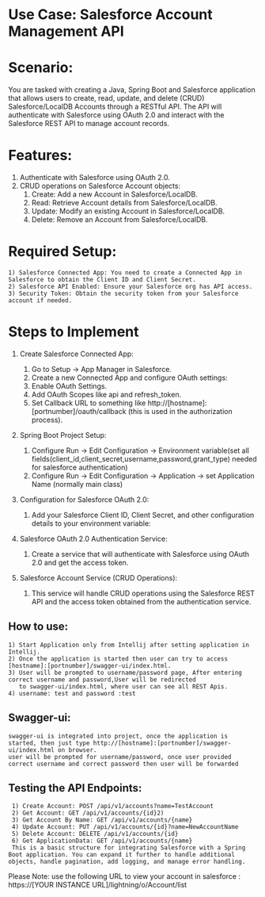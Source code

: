 
# Use Case: Salesforce Account Management API

# Scenario:
  You are tasked with creating a Java, Spring Boot and Salesforce application that allows users to create, read, update, and delete (CRUD) 
  Salesforce/LocalDB Accounts through a RESTful API. The API will authenticate with Salesforce using OAuth 2.0 and interact 
  with the Salesforce REST API to manage account records.

# Features:
1) Authenticate with Salesforce using OAuth 2.0.
2) CRUD operations on Salesforce Account objects:
    1) Create: Add a new Account in Salesforce/LocalDB.
    2) Read: Retrieve Account details from Salesforce/LocalDB.
    3) Update: Modify an existing Account in Salesforce/LocalDB.
    4) Delete: Remove an Account from Salesforce/LocalDB.

# Required Setup:
    1) Salesforce Connected App: You need to create a Connected App in Salesforce to obtain the Client ID and Client Secret.
    2) Salesforce API Enabled: Ensure your Salesforce org has API access.
    3) Security Token: Obtain the security token from your Salesforce account if needed.  

# Steps to Implement
  1. Create Salesforce Connected App:
     1) Go to Setup → App Manager in Salesforce.
     2) Create a new Connected App and configure OAuth settings:
     3) Enable OAuth Settings.
     4) Add OAuth Scopes like api and refresh_token.
     5) Set Callback URL to something like http://[hostname]:[portnumber]/oauth/callback (this is used in the authorization process).
  2. Spring Boot Project Setup:
     1) Configure Run -> Edit Configuration -> Environment variable(set all fields(client_id,client_secret,username,password,grant_type) needed for salesforce authentication)
     2) Configure Run -> Edit Configuration -> Application -> set Application Name (normally main class)

  3. Configuration for Salesforce OAuth 2.0:
     1) Add your Salesforce Client ID, Client Secret, and other configuration details to your environment variable:

  4. Salesforce OAuth 2.0 Authentication Service:
     1) Create a service that will authenticate with Salesforce using OAuth 2.0 and get the access token.

  5. Salesforce Account Service (CRUD Operations):
     1)  This service will handle CRUD operations using the Salesforce REST API and the access token obtained from the authentication service.

## How to use:
    1) Start Application only from Intellij after setting application in Intellij.
    2) Once the application is started then user can try to access [hostname]:[portnumber]/swagger-ui/index.html.
    3) User will be prompted to username/password page, After entering correct username and password,User will be redirected 
       to swagger-ui/index.html, where user can see all REST Apis.
    4) username: test and password :test



## Swagger-ui:
    swagger-ui is integrated into project, once the application is started, then just type http://[hostname]:[portnumber]/swagger-ui/index.html on browser.
    user will be prompted for username/password, once user provided correct username and correct password then user will be forwarded  
    
## Testing the API Endpoints:
     1) Create Account: POST /api/v1/accounts?name=TestAccount
     2) Get Account: GET /api/v1/accounts/{id}2) 
     3) Get Account By Name: GET /api/v1/accounts/{name}
     4) Update Account: PUT /api/v1/accounts/{id}?name=NewAccountName
     5) Delete Account: DELETE /api/v1/accounts/{id}
     6) Get ApplicationData: GET /api/v1/accounts/{name}
     This is a basic structure for integrating Salesforce with a Spring Boot application. You can expand it further to handle additional objects, handle pagination, add logging, and manage error handling.
Please Note:
use the following URL to view your account in salesforce : 
https://[YOUR INSTANCE URL]/lightning/o/Account/list


